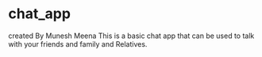 # chat_app
created By Munesh Meena
This is a basic chat app that can be used to talk with your friends and family and Relatives.
